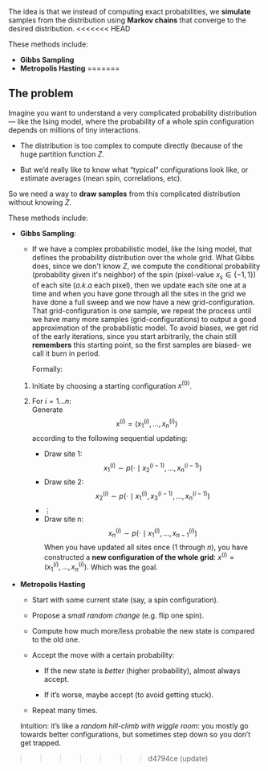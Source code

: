 
The idea is that we instead of computing exact probabilities, we **simulate** samples from the distribution using **Markov chains** that converge to the desired distribution.
<<<<<<< HEAD

These methods include:
- **Gibbs Sampling**
- **Metropolis Hasting**
=======
## The problem

Imagine you want to understand a very complicated probability distribution — like the Ising model, where the probability of a whole spin configuration depends on millions of tiny interactions.

- The distribution is too complex to compute directly (because of the huge partition function $Z$.
    
- But we’d really like to know what “typical” configurations look like, or estimate averages (mean spin, correlations, etc).
    

 So we need a way to **draw samples** from this complicated distribution without knowing $Z$.

These methods include:
- **Gibbs Sampling**:
	- If we have a complex probabilistic model, like the Ising model, that defines the probability distribution over the whole grid. What Gibbs does, since we don't know $Z$, we compute the conditional probability (probability given it's neighbor) of the spin (pixel-value $x_s \in \{-1, 1\}$) of each site ($a.k.a$ each pixel), then we update each site one at a time and when you have gone through all the sites in the grid we have done a full sweep and we now have a new grid-configuration. That grid-configuration is one sample, we repeat the process until we have many more samples (grid-configurations) to output a good approximation of the probabilistic model. 
	  To avoid biases, we get rid of the early iterations, since you start arbitrarily, the chain still **remembers** this starting point, so the first samples are biased- we call it burn in period.

	  Formally:
	1. Initiate by choosing a starting configuration $x^{(0)}$.
	
	2. For $i=1\dots n$:  
	   Generate 
	   $$
	   x^{(i)} = (x^{(i)}_1, \ldots, x^{(i)}_n)
	   $$
	   according to the following sequential updating:
	
	   - Draw site 1:
	     $$
	     x^{(i)}_1 \sim p(\cdot \mid x^{(i-1)}_2, \ldots, x^{(i-1)}_n)
	     $$
	   - Draw site 2:
	     $$
	     x^{(i)}_2 \sim p(\cdot \mid x^{(i)}_1, x^{(i-1)}_3, \ldots, x^{(i-1)}_n)
	     $$
	   - $\vdots$  
	   - Draw site n:
	     $$
	     x^{(i)}_n \sim p(\cdot \mid x^{(i)}_1, \ldots, x^{(i)}_{n-1})
	     $$
		When you have updated all sites once ($1$ through $n$), you have constructed a **new configuration of the whole grid**:  $x^{(i)} = (x^{(i)}_1, \ldots, x^{(i)}_n).$ Which was the goal.

	
- **Metropolis Hasting** 
	- Start with some current state (say, a spin configuration).
	    
	- Propose a _small random change_ (e.g. flip one spin).
	    
	- Compute how much more/less probable the new state is compared to the old one.
	    
	- Accept the move with a certain probability:
	    
	    - If the new state is _better_ (higher probability), almost always accept.
	        
	    - If it’s worse, maybe accept (to avoid getting stuck).
	        
	- Repeat many times.
	    
	
	 Intuition: it’s like a _random hill-climb with wiggle room_: you mostly go towards better configurations, but sometimes step down so you don’t get trapped.
>>>>>>> d4794ce (update)

